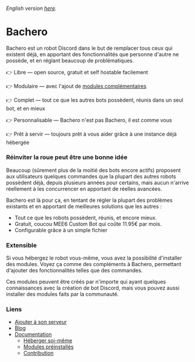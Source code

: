 ###### English version [here](https://github.com/bacherobot/.github/blob/main/profile/README-en.md).

# Bachero

Bachero est un robot Discord dans le but de remplacer tous ceux qui existent déjà, en apportant des fonctionnalités que personne d'autre ne possède, et en réglant beaucoup de problématiques.

👉 Libre — open source, gratuit et self hostable facilement

👉 Modulaire — avec l'ajout de [modules complémentaires](https://bachero.johanstick.fr/docs/preinstalled)

👉 Complet — tout ce que les autres bots possèdent, réunis dans un seul bot, et en mieux

👉 Personnalisable — Bachero n'est pas Bachero, il est comme vous

👉 Prêt à servir — toujours prêt à vous aider grâce à une instance déjà hébergée

### Réinviter la roue peut être une bonne idée

Beaucoup (sûrement plus de la moitié des bots encore actifs) proposent aux utilisateurs quelques commandes que la plupart des autres robots possèdent déjà, depuis plusieurs années pour certains, mais aucun n'arrive réellement à les concurrencer en apportant de réelles avancées.

Bachero est là pour ça, en tentant de régler la plupart des problèmes existants et en apportant de meilleures solutions que les autres :

* Tout ce que les robots possèdent, réunis, et encore mieux.
* Gratuit, coucou MEE6 Custom Bot qui coûte 11.95€ par mois.
* Configurable grâce à un simple fichier

### Extensible

Si vous hébergez le robot vous-même, vous avez la possibilité d'installer des modules. Voyez ça comme des compléments à Bachero, permettant d'ajouter des fonctionnalités telles que des commandes.

Ces modules peuvent être créés par n'importe qui ayant quelques connaissances avec la création de bot Discord, mais vous pouvez aussi installer des modules faits par la communauté.

### Liens

* [Ajouter à son serveur](https://discord.com/api/oauth2/authorize?client_id=1004446432863981671&permissions=8&scope=bot%20applications.commands)  
* [Blog](https://bachero.johanstick.fr/blog)  
* [Documentation](https://bachero.johanstick.fr)  
  * [Héberger soi-même](https://bachero.johanstick.fr/docs/intro#h%C3%A9berger-soi-m%C3%AAme)  
  * [Modules préinstallés](https://bachero.johanstick.fr/docs/preinstalled)  
  * [Contribution](https://bachero.johanstick.fr/docs/contribute)  
